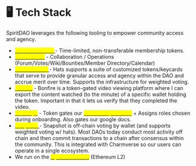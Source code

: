 # 🖥 Tech Stack

SpiritDAO leverages the following tooling to empower community access and agency.

* [<mark style="color:yellow;">Unlock Protocol</mark> ](https://unlock-protocol.com/)- Time-limited, non-transferable membership tokens.
* [<mark style="color:yellow;">Charmverse</mark>](https://app.gitbook.com/o/fxiZtiQt1W8q8LpPAHyq/s/gauAUVhKqAYQuxgXC0AW/) - Collaboration / Operations (Forum/Votes/Wiki/Bounties/Member Directory/Calendar) &#x20;
* [<mark style="color:yellow;">Hats Protocol</mark> ](https://www.hatsprotocol.xyz/)- Hats supports a suite of customized tokens/keycards that serve to provide granular access and agency within the DAO and accrue merit over time. Supports the infrastructure for weighted voting.
* [<mark style="color:yellow;">Bonfire</mark>](https://www.bonfire.xyz/) - Bonfire is a token-gated video viewing platform where I can export the content watched (to the minute) of a specific wallet holding the token. Important in that it lets us verify that they completed the video.
* [<mark style="color:yellow;">Guild.xyz</mark>](http://guild.xyz/) - Token gates our [<mark style="color:yellow;">Community Discord</mark>](https://discord.gg/Dg94YJxAEm) + Assigns roles chosen during onboarding. Also gates our google docs.
* [<mark style="color:yellow;">Snapshot</mark> ](https://snapshot.org/#/spiritdao.eth)- Snapshot is off-chain voting by wallet (and supports weighted voting w/ hats). Most DAOs today conduct most activity off chain and then commit transactions to a chain after consensus within the community. This is integrated with Charmverse so our users can operate in a single ecosystem.
* We run on the [<mark style="color:yellow;">Optimism Chain</mark>](https://www.optimism.io/) (Ethereum L2)
